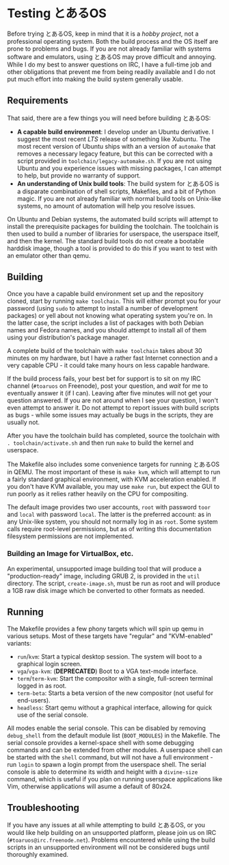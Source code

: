# Testing とあるOS

Before trying とあるOS, keep in mind that it is a *hobby project*, not a professional operating system. Both the build process and the OS itself are prone to problems and bugs. If you are not already familiar with systems software and emulators, using とあるOS may prove difficult and annoying. While I do my best to answer questions on IRC, I have a full-time job and other obligations that prevent me from being readily available and I do not put much effort into making the build system generally usable.

## Requirements ##

That said, there are a few things you will need before building とあるOS:

* **A capable build environment**: I develop under an Ubuntu derivative. I suggest the most recent *LTS* release of something like Xubuntu. The most recent version of Ubuntu ships with an a version of `automake` that removes a necessary legacy feature, but this can be corrected with a script provided in `toolchain/legacy-automake.sh`. If you are not using Ubuntu and you experience issues with missing packages, I can attempt to help, but provide no warranty of support.
* **An understanding of Unix build tools**: The build system for とあるOS is a disparate combination of shell scripts, Makefiles, and a bit of Python magic. If you are not already familiar with normal build tools on Unix-like systems, no amount of automation will help you resolve issues.

On Ubuntu and Debian systems, the automated build scripts will attempt to install the prerequisite packages for building the toolchain. The toolchain is then used to build a number of libraries for userspace, the userspace itself, and then the kernel. The standard build tools do not create a bootable harddisk image, though a tool is provided to do this if you want to test with an emulator other than qemu.

## Building ##

Once you have a capable build environment set up and the repository cloned, start by running `make toolchain`. This will either prompt you for your password (using `sudo` to attempt to install a number of development packages) or yell about not knowing what operating system you're on. In the latter case, the script includes a list of packages with both Debian names and Fedora names, and you should attempt to install all of them using your distribution's package manager.

A complete build of the toolchain with `make toolchain` takes about 30 minutes on my hardware, but I have a rather fast Internet connection and a very capable CPU - it could take many hours on less capable hardware.

If the build process fails, your best bet for support is to sit on my IRC channel (`#toaruos` on Freenode), post your question, and *wait* for me to eventually answer it (if I can). Leaving after five minutes will not get your question answered. If you are not around when I see your question, I won't even attempt to answer it. Do not attempt to report issues with build scripts as bugs - while some issues may actually be bugs in the scripts, they are usually not.

After you have the toolchain build has completed, source the toolchain with `. toolchain/activate.sh` and then run `make` to build the kernel and userspace.

The Makefile also includes some convenience targets for running とあるOS in QEMU. The most important of these is `make kvm`, which will attempt to run a fairly standard graphical environment, with KVM acceleration enabled. If you don't have KVM available, you may use `make run`, but expect the GUI to run poorly as it relies rather heavily on the CPU for compositing.

The default image provides two user accounts, `root` with password `toor` and `local` with password `local`. The latter is the preferred account: as in any Unix-like system, you should not normally log in as `root`. Some system calls require root-level permissions, but as of writing this documentation filesystem permissions are not implemented.

### Building an Image for VirtualBox, etc. ###
An experimental, unsupported image building tool that will produce a "production-ready" image, including GRUB 2, is provided in the `util` directory. The script, `create-image.sh`, must be run as root and will produce a 1GB raw disk image which be converted to other formats as needed.

## Running

The Makefile provides a few phony targets which will spin up qemu in various setups. Most of these targets have "regular" and "KVM-enabled" variants:

- `run`/`kvm`: Start a typical desktop session. The system will boot to a graphical login screen.
- `vga`/`vga-kvm`: (**DEPRECATED**) Boot to a VGA text-mode interface.
- `term`/`term-kvm`: Start the compositor with a single, full-screen terminal logged in as root.
- `term-beta`: Starts a beta version of the new compositor (not useful for end-users).
- `headless`: Start qemu without a graphical interface, allowing for quick use of the serial console.

All modes enable the serial console. This can be disabled by removing `debug_shell` from the default module list (`BOOT_MODULES`) in the Makefile. The serial console provides a kernel-space shell with some debugging commands and can be extended from other modules. A userspace shell can be started with the `shell` command, but will not have a full environment - run `login` to spawn a login prompt from the userspace shell. The serial console is able to determine its width and height with a `divine-size` command, which is useful if you plan on running userspace applications like Vim, otherwise applications will asume a default of 80x24.

## Troubleshooting
If you have any issues at all while attempting to build とあるOS, or you would like help building on an unsupported platform, please join us on IRC (`#toaruos@irc.freenode.net`). Problems encountered while using the build scripts in an unsupported environment will not be considered bugs until thoroughly examined.

